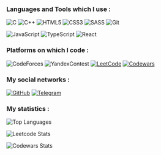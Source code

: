 ### Languages and Tools which I use :
![C](https://img.shields.io/badge/-C-000000?style=for-the-badge&logo=C&logoColor=6296CC)
![C++](https://img.shields.io/badge/-C++-000000?style=for-the-badge&logo=C%2b%2b&logoColor=6296CC)
![HTML5](https://img.shields.io/badge/html5-000000?style=for-the-badge&logo=html5&logoColor=%23E34F26)
![CSS3](https://img.shields.io/badge/css3-000000?style=for-the-badge&logo=css3&logoColor=%231572B6)
![SASS](https://img.shields.io/badge/SASS-000000?style=for-the-badge&logo=SASS&logoColor=%C76494)
![Git](https://img.shields.io/badge/git-000000?style=for-the-badge&logo=git&logoColor=%23F05033)


![JavaScript](https://img.shields.io/badge/javascript-000000?style=for-the-badge&logo=javascript&logoColor=%23F7DF1E)
![TypeScript](https://img.shields.io/badge/typescript-000000?style=for-the-badge&logo=typescript&logoColor=%2F74C0)
![React](https://img.shields.io/badge/react-000000?style=for-the-badge&logo=react&logoColor=%2361DAFB)

### Platforms on which I code :
![CodeForces](https://img.shields.io/badge/-CodeForces-000000?style=for-the-badge&logo=data%3Aimage%2Fpng%3Bbase64%2CiVBORw0KGgoAAAANSUhEUgAAABgAAAAYCAYAAADgdz34AAAABmJLR0QA%2FwD%2FAP%2BgvaeTAAAAzklEQVRIie2SMQ6CMBSGv7ZEJu9gIngHN72Bp2BwZXR3YvYcjGxexMQzmLhAUuoAGltIIKRO8k3t69%2F%2Fb14fzAwgxohWl%2BdZYFJg0ZYqILsfl6ehu3LcKyxz2nU65u6oAMf8TegzYDKBuYYRkgMY1ZSEpiYX%2B%2FLmJQBFgWFt%2FbckATY%2BAmRj3iH2YQ4Q%2BDJ67LaRkrXVal3L3FtAoHRh%2BO6GQSmdeJsi2%2FxD%2FPMxnQP%2BJKDqqZfOfrJGIkTmHFYgMkfY1QgsjenRGEcz08sLd9Ez%2BRMb2H4AAAAASUVORK5CYII%3D)
![YandexContest](https://img.shields.io/badge/-Контест-000000?style=for-the-badge&logo=data%3Aimage%2Fpng%3Bbase64%2CiVBORw0KGgoAAAANSUhEUgAAACAAAAAgCAMAAABEpIrGAAAA2FBMVEUAAAAAAAAAAAAAAAAAAAAAAAAAAAAAAAAAAAAAAAAAAAAAAAAAAAAAAAAAAAAAAAAAAAAAAAACAgIDAwMEBAQICAgODg4UFBQWFhYfHx8gICAjIyMlJSUoKCgwMDA2NjY3Nzc6Ojo8PDxAQEBKSkpNTU1WVlZYWFhZWVllZWVnZ2dpaWlsbGx3d3d5eXl9fX2Dg4ORkZGWlpacnJyhoaGkpKSsrKyxsbG2tra9vb3BwcHGxsbd3d3f39%2Fm5ubq6urv7%2B%2F19fX5%2Bfn6%2Bvr7%2B%2Fv8%2FPz%2B%2Fv7%2F%2F%2F8w9YxfAAAAEXRSTlMAAQIGEThNUIGiqquytsv6%2FH63Vj4AAAEbSURBVHjabJIDtkQxDIavrf%2FZtq0xs%2F8VPU%2Bb5Mx31MZyGEGcpEWRJnHgzMGNyhr%2F1GXkan1YQVCFQu0lDRRN4lm9n2EOmW%2F8rV6Qz2IkMCwdnl9ens5%2ByX99Nv9Bm75pmzp%2BK3Vt%2FTuD4e3ugTVA9dNtBMMHXQArzADRt0FpfhvT3pIyKL%2FnW5vfCb1BGdSBE9vfFT1rA8S8x3N61QZInNR%2BDqi7oA1Sp7CfxQ6da4OCG%2BBoPLrb3VMGKRjHXSJSKRJwbuj9WhUZg7Han2zrNoMalnt60oPio8bWcLSpRy2W9UKPelli3fvT4bo0qFxxMC16gDBoQnFyXxPV1pYApTptDbgfiU20DMzcWOWZCWUcAlmP2MxLMPsDAKTMRXbZsH%2BmAAAAAElFTkSuQmCC)
[![LeetCode](https://img.shields.io/badge/-LeetCode-000000?style=for-the-badge&logo=LeetCode)](https://leetcode.com/KristianNikulin/)
[![Codewars](https://img.shields.io/badge/Codewars-000000?style=for-the-badge&logo=codewars&logoColor=ff0000)](https://www.codewars.com/users/KristianNikulin)

### My social networks :
[![GitHub](https://img.shields.io/badge/-GitHub-000000?style=for-the-badge&logo=GitHub)](https://github.com/KristianNikulin)
[![Telegram](https://img.shields.io/badge/-Telegram-000000?style=for-the-badge&logo=Telegram)](https://t.me/kristiannikulin)

<!-- tokyonight dark -->
### My statistics :
![Top Languages](https://github-readme-stats.vercel.app/api/top-langs/?username=kristiannikulin&layout=compact&theme=dark&border_color=3e3e3e&bg_color=101010&title_color=f0f0f0&text_color=2bbda2)

![Leetcode Stats](https://leetcard.jacoblin.cool/kristiannikulin?theme=dark&width=500&height=190&border=1&radius=4.5&font=Montserrat&animation=true)
<!-- &animation=false -->

![Codewars Stats](https://codewars-stats-ignacio-cuadra.vercel.app/?username=KristianNikulin&theme=dark&backgroundColor=101010&borderColor=3e3e3e&textColor=fff&primaryColor=ff0000)

<!-- ![Kristian Nikulin's GitHub stats](https://github-readme-stats.vercel.app/api?username=kristiannikulin&include_all_commits=true&hide=prs,contribs&theme=tokyonight&show_icons=true) -->
